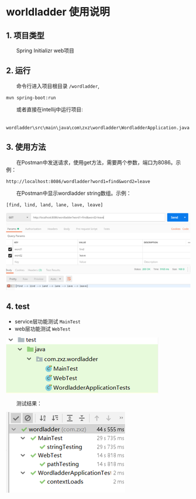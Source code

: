 # worldladder 使用说明
## 1. 项目类型
&emsp;&emsp;Spring Initializr web项目
## 2. 运行
&emsp;&emsp;命令行进入项目根目录 `/wordladder`,
```
mvn spring-boot:run
```
&emsp;&emsp;或者直接在intellij中运行项目:

&emsp;&emsp; `wordladder\src\main\java\com\zxz\wordladder\WordladderApplication.java`
## 3. 使用方法
&emsp;&emsp;在Postman中发送请求，使用get方法，需要两个参数，端口为8086。示例：
```http
http://localhost:8086/wordladder?word1=find&word2=leave
```
&emsp;&emsp;在Postman中显示wordladder string数组。示例：
```
[find, lind, land, lane, lave, leave]
```
![get请求发送](img/get.PNG)

## 4. test
* service层功能测试 `MainTest`
* web层功能测试 `WebTest`

![测试文件](img/testfile.PNG)

&emsp;&emsp;测试结果：

![测试结果](img/test.PNG)
